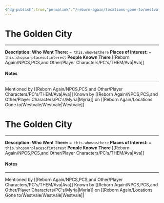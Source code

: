 ```yaml
---
{"dg-publish":true,"permalink":"/reborn-again/locations-gone-to/westvale/the-golden-city/"}
---
```


# The Golden City
---
**Description:** 
**Who Went There:** `= this.whowasthere`
**Places of Interest:** `= this.shopsorplacesofinterest`
**People Known There** [[Reborn Again/NPCS,PCS,and Other/Player Characters/PC's/THEM/Ava\|Ava]]


#### Notes
---
Mentioned by [[Reborn Again/NPCS,PCS,and Other/Player Characters/PC's/THEM/Ava\|Ava]]
Known by [[Reborn Again/NPCS,PCS,and Other/Player Characters/PC's/Myria\|Myria]]
on [[Reborn Again/Locations Gone to/Westvale/Westvale\|Westvale]]

# The Golden City
---
**Description:** 
**Who Went There:** `= this.whowasthere`
**Places of Interest:** `= this.shopsorplacesofinterest`
**People Known There** [[Reborn Again/NPCS,PCS,and Other/Player Characters/PC's/THEM/Ava\|Ava]]


#### Notes
---
Mentioned by [[Reborn Again/NPCS,PCS,and Other/Player Characters/PC's/THEM/Ava\|Ava]]
Known by [[Reborn Again/NPCS,PCS,and Other/Player Characters/PC's/Myria\|Myria]]
on [[Reborn Again/Locations Gone to/Westvale/Westvale\|Westvale]]
